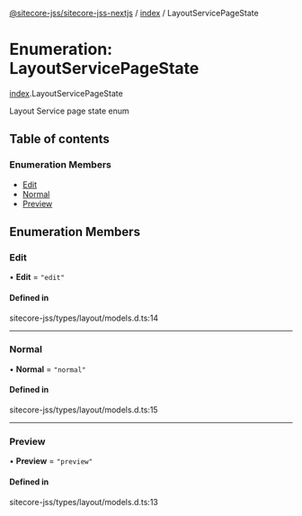 [@sitecore-jss/sitecore-jss-nextjs](../README.md) / [index](../modules/index.md) / LayoutServicePageState

# Enumeration: LayoutServicePageState

[index](../modules/index.md).LayoutServicePageState

Layout Service page state enum

## Table of contents

### Enumeration Members

- [Edit](index.LayoutServicePageState.md#edit)
- [Normal](index.LayoutServicePageState.md#normal)
- [Preview](index.LayoutServicePageState.md#preview)

## Enumeration Members

### Edit

• **Edit** = ``"edit"``

#### Defined in

sitecore-jss/types/layout/models.d.ts:14

___

### Normal

• **Normal** = ``"normal"``

#### Defined in

sitecore-jss/types/layout/models.d.ts:15

___

### Preview

• **Preview** = ``"preview"``

#### Defined in

sitecore-jss/types/layout/models.d.ts:13
